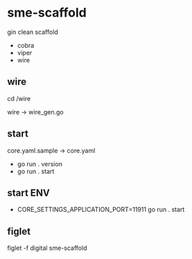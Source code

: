 # sme-scaffold

gin clean scaffold

- cobra
- viper
- wire

## wire

cd /wire

wire -> wire_gen.go

## start

core.yaml.sample -> core.yaml

- go run . version
- go run . start

## start ENV

- CORE_SETTINGS_APPLICATION_PORT=11911 go run . start

## figlet

figlet -f digital sme-scaffold
